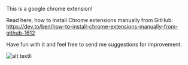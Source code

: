 This is a google chrome extension!

Read here, how to install Chrome extensions manually from GitHub: https://dev.to/ben/how-to-install-chrome-extensions-manually-from-github-1612

Have fun with it and feel free to send me suggestions for improvement.

![alt text]([http://url/to/img.png](https://linksmithy.com/linkedin/ededede.jpg))li
